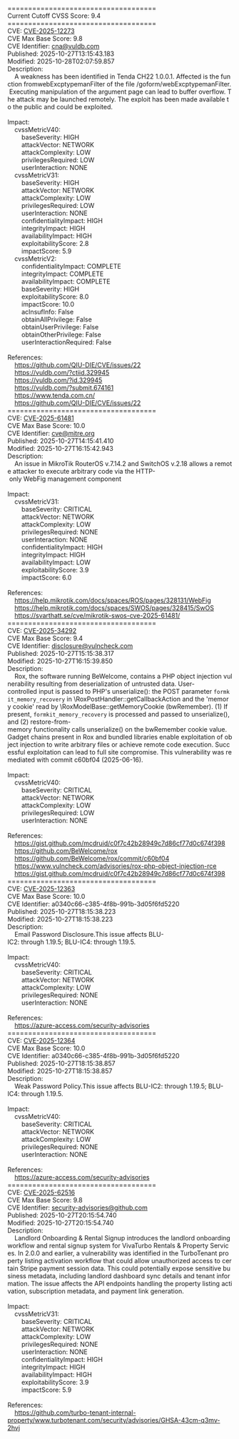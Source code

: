 ====================================<br>Current&nbsp;Cutoff&nbsp;CVSS&nbsp;Score:&nbsp;9.4<br>====================================<br>CVE:&nbsp;<a href="https://nvd.nist.gov/vuln/detail/CVE-2025-12273">CVE-2025-12273</a><br>CVE&nbsp;Max&nbsp;Base&nbsp;Score:&nbsp;9.8<br>CVE&nbsp;Identifier:&nbsp;cna@vuldb.com<br>Published:&nbsp;2025-10-27T13:15:43.183<br>Modified:&nbsp;2025-10-28T02:07:59.857<br>Description:&nbsp;<br>&nbsp;&nbsp;&nbsp;&nbsp;A&nbsp;weakness&nbsp;has&nbsp;been&nbsp;identified&nbsp;in&nbsp;Tenda&nbsp;CH22&nbsp;1.0.0.1.&nbsp;Affected&nbsp;is&nbsp;the&nbsp;function&nbsp;fromwebExcptypemanFilter&nbsp;of&nbsp;the&nbsp;file&nbsp;/goform/webExcptypemanFilter.&nbsp;Executing&nbsp;manipulation&nbsp;of&nbsp;the&nbsp;argument&nbsp;page&nbsp;can&nbsp;lead&nbsp;to&nbsp;buffer&nbsp;overflow.&nbsp;The&nbsp;attack&nbsp;may&nbsp;be&nbsp;launched&nbsp;remotely.&nbsp;The&nbsp;exploit&nbsp;has&nbsp;been&nbsp;made&nbsp;available&nbsp;to&nbsp;the&nbsp;public&nbsp;and&nbsp;could&nbsp;be&nbsp;exploited.<br><br>Impact:<br>&nbsp;&nbsp;&nbsp;&nbsp;cvssMetricV40:<br>&nbsp;&nbsp;&nbsp;&nbsp;&nbsp;&nbsp;&nbsp;&nbsp;baseSeverity:&nbsp;HIGH<br>&nbsp;&nbsp;&nbsp;&nbsp;&nbsp;&nbsp;&nbsp;&nbsp;attackVector:&nbsp;NETWORK<br>&nbsp;&nbsp;&nbsp;&nbsp;&nbsp;&nbsp;&nbsp;&nbsp;attackComplexity:&nbsp;LOW<br>&nbsp;&nbsp;&nbsp;&nbsp;&nbsp;&nbsp;&nbsp;&nbsp;privilegesRequired:&nbsp;LOW<br>&nbsp;&nbsp;&nbsp;&nbsp;&nbsp;&nbsp;&nbsp;&nbsp;userInteraction:&nbsp;NONE<br>&nbsp;&nbsp;&nbsp;&nbsp;cvssMetricV31:<br>&nbsp;&nbsp;&nbsp;&nbsp;&nbsp;&nbsp;&nbsp;&nbsp;baseSeverity:&nbsp;HIGH<br>&nbsp;&nbsp;&nbsp;&nbsp;&nbsp;&nbsp;&nbsp;&nbsp;attackVector:&nbsp;NETWORK<br>&nbsp;&nbsp;&nbsp;&nbsp;&nbsp;&nbsp;&nbsp;&nbsp;attackComplexity:&nbsp;LOW<br>&nbsp;&nbsp;&nbsp;&nbsp;&nbsp;&nbsp;&nbsp;&nbsp;privilegesRequired:&nbsp;LOW<br>&nbsp;&nbsp;&nbsp;&nbsp;&nbsp;&nbsp;&nbsp;&nbsp;userInteraction:&nbsp;NONE<br>&nbsp;&nbsp;&nbsp;&nbsp;&nbsp;&nbsp;&nbsp;&nbsp;confidentialityImpact:&nbsp;HIGH<br>&nbsp;&nbsp;&nbsp;&nbsp;&nbsp;&nbsp;&nbsp;&nbsp;integrityImpact:&nbsp;HIGH<br>&nbsp;&nbsp;&nbsp;&nbsp;&nbsp;&nbsp;&nbsp;&nbsp;availabilityImpact:&nbsp;HIGH<br>&nbsp;&nbsp;&nbsp;&nbsp;&nbsp;&nbsp;&nbsp;&nbsp;exploitabilityScore:&nbsp;2.8<br>&nbsp;&nbsp;&nbsp;&nbsp;&nbsp;&nbsp;&nbsp;&nbsp;impactScore:&nbsp;5.9<br>&nbsp;&nbsp;&nbsp;&nbsp;cvssMetricV2:<br>&nbsp;&nbsp;&nbsp;&nbsp;&nbsp;&nbsp;&nbsp;&nbsp;confidentialityImpact:&nbsp;COMPLETE<br>&nbsp;&nbsp;&nbsp;&nbsp;&nbsp;&nbsp;&nbsp;&nbsp;integrityImpact:&nbsp;COMPLETE<br>&nbsp;&nbsp;&nbsp;&nbsp;&nbsp;&nbsp;&nbsp;&nbsp;availabilityImpact:&nbsp;COMPLETE<br>&nbsp;&nbsp;&nbsp;&nbsp;&nbsp;&nbsp;&nbsp;&nbsp;baseSeverity:&nbsp;HIGH<br>&nbsp;&nbsp;&nbsp;&nbsp;&nbsp;&nbsp;&nbsp;&nbsp;exploitabilityScore:&nbsp;8.0<br>&nbsp;&nbsp;&nbsp;&nbsp;&nbsp;&nbsp;&nbsp;&nbsp;impactScore:&nbsp;10.0<br>&nbsp;&nbsp;&nbsp;&nbsp;&nbsp;&nbsp;&nbsp;&nbsp;acInsufInfo:&nbsp;False<br>&nbsp;&nbsp;&nbsp;&nbsp;&nbsp;&nbsp;&nbsp;&nbsp;obtainAllPrivilege:&nbsp;False<br>&nbsp;&nbsp;&nbsp;&nbsp;&nbsp;&nbsp;&nbsp;&nbsp;obtainUserPrivilege:&nbsp;False<br>&nbsp;&nbsp;&nbsp;&nbsp;&nbsp;&nbsp;&nbsp;&nbsp;obtainOtherPrivilege:&nbsp;False<br>&nbsp;&nbsp;&nbsp;&nbsp;&nbsp;&nbsp;&nbsp;&nbsp;userInteractionRequired:&nbsp;False<br><br>References:&nbsp;<br>&nbsp;&nbsp;&nbsp;&nbsp;https://github.com/QIU-DIE/CVE/issues/22<br>&nbsp;&nbsp;&nbsp;&nbsp;https://vuldb.com/?ctiid.329945<br>&nbsp;&nbsp;&nbsp;&nbsp;https://vuldb.com/?id.329945<br>&nbsp;&nbsp;&nbsp;&nbsp;https://vuldb.com/?submit.674161<br>&nbsp;&nbsp;&nbsp;&nbsp;https://www.tenda.com.cn/<br>&nbsp;&nbsp;&nbsp;&nbsp;https://github.com/QIU-DIE/CVE/issues/22<br>====================================<br>CVE:&nbsp;<a href="https://nvd.nist.gov/vuln/detail/CVE-2025-61481">CVE-2025-61481</a><br>CVE&nbsp;Max&nbsp;Base&nbsp;Score:&nbsp;10.0<br>CVE&nbsp;Identifier:&nbsp;cve@mitre.org<br>Published:&nbsp;2025-10-27T14:15:41.410<br>Modified:&nbsp;2025-10-27T16:15:42.943<br>Description:&nbsp;<br>&nbsp;&nbsp;&nbsp;&nbsp;An&nbsp;issue&nbsp;in&nbsp;MikroTik&nbsp;RouterOS&nbsp;v.7.14.2&nbsp;and&nbsp;SwitchOS&nbsp;v.2.18&nbsp;allows&nbsp;a&nbsp;remote&nbsp;attacker&nbsp;to&nbsp;execute&nbsp;arbitrary&nbsp;code&nbsp;via&nbsp;the&nbsp;HTTP-&nbsp;only&nbsp;WebFig&nbsp;management&nbsp;component<br><br>Impact:<br>&nbsp;&nbsp;&nbsp;&nbsp;cvssMetricV31:<br>&nbsp;&nbsp;&nbsp;&nbsp;&nbsp;&nbsp;&nbsp;&nbsp;baseSeverity:&nbsp;CRITICAL<br>&nbsp;&nbsp;&nbsp;&nbsp;&nbsp;&nbsp;&nbsp;&nbsp;attackVector:&nbsp;NETWORK<br>&nbsp;&nbsp;&nbsp;&nbsp;&nbsp;&nbsp;&nbsp;&nbsp;attackComplexity:&nbsp;LOW<br>&nbsp;&nbsp;&nbsp;&nbsp;&nbsp;&nbsp;&nbsp;&nbsp;privilegesRequired:&nbsp;NONE<br>&nbsp;&nbsp;&nbsp;&nbsp;&nbsp;&nbsp;&nbsp;&nbsp;userInteraction:&nbsp;NONE<br>&nbsp;&nbsp;&nbsp;&nbsp;&nbsp;&nbsp;&nbsp;&nbsp;confidentialityImpact:&nbsp;HIGH<br>&nbsp;&nbsp;&nbsp;&nbsp;&nbsp;&nbsp;&nbsp;&nbsp;integrityImpact:&nbsp;HIGH<br>&nbsp;&nbsp;&nbsp;&nbsp;&nbsp;&nbsp;&nbsp;&nbsp;availabilityImpact:&nbsp;LOW<br>&nbsp;&nbsp;&nbsp;&nbsp;&nbsp;&nbsp;&nbsp;&nbsp;exploitabilityScore:&nbsp;3.9<br>&nbsp;&nbsp;&nbsp;&nbsp;&nbsp;&nbsp;&nbsp;&nbsp;impactScore:&nbsp;6.0<br><br>References:&nbsp;<br>&nbsp;&nbsp;&nbsp;&nbsp;https://help.mikrotik.com/docs/spaces/ROS/pages/328131/WebFig<br>&nbsp;&nbsp;&nbsp;&nbsp;https://help.mikrotik.com/docs/spaces/SWOS/pages/328415/SwOS<br>&nbsp;&nbsp;&nbsp;&nbsp;https://svarthatt.se/cve/mikrotik-swos-cve-2025-61481/<br>====================================<br>CVE:&nbsp;<a href="https://nvd.nist.gov/vuln/detail/CVE-2025-34292">CVE-2025-34292</a><br>CVE&nbsp;Max&nbsp;Base&nbsp;Score:&nbsp;9.4<br>CVE&nbsp;Identifier:&nbsp;disclosure@vulncheck.com<br>Published:&nbsp;2025-10-27T15:15:38.317<br>Modified:&nbsp;2025-10-27T16:15:39.850<br>Description:&nbsp;<br>&nbsp;&nbsp;&nbsp;&nbsp;Rox,&nbsp;the&nbsp;software&nbsp;running&nbsp;BeWelcome, contains&nbsp;a&nbsp;PHP&nbsp;object&nbsp;injection&nbsp;vulnerability resulting&nbsp;from&nbsp;deserialization&nbsp;of&nbsp;untrusted&nbsp;data.&nbsp;User-controlled&nbsp;input&nbsp;is&nbsp;passed&nbsp;to&nbsp;PHP&#x27;s&nbsp;unserialize():&nbsp;the&nbsp;POST&nbsp;parameter&nbsp;`formkit_memory_recovery`&nbsp;in&nbsp;\\RoxPostHandler::getCallbackAction&nbsp;and&nbsp;the&nbsp;&#x27;memory&nbsp;cookie&#x27;&nbsp;read&nbsp;by&nbsp;\\RoxModelBase::getMemoryCookie&nbsp;(bwRemember).&nbsp;(1)&nbsp;If&nbsp;present,&nbsp;`formkit_memory_recovery`&nbsp;is&nbsp;processed&nbsp;and&nbsp;passed&nbsp;to&nbsp;unserialize(),&nbsp;and&nbsp;(2)&nbsp;restore-from-memory&nbsp;functionality&nbsp;calls&nbsp;unserialize()&nbsp;on&nbsp;the&nbsp;bwRemember&nbsp;cookie&nbsp;value.&nbsp;Gadget&nbsp;chains&nbsp;present&nbsp;in&nbsp;Rox&nbsp;and&nbsp;bundled&nbsp;libraries&nbsp;enable&nbsp;exploitation&nbsp;of&nbsp;object&nbsp;injection&nbsp;to&nbsp;write&nbsp;arbitrary&nbsp;files&nbsp;or&nbsp;achieve&nbsp;remote&nbsp;code&nbsp;execution.&nbsp;Successful&nbsp;exploitation&nbsp;can&nbsp;lead&nbsp;to&nbsp;full&nbsp;site&nbsp;compromise.&nbsp;This&nbsp;vulnerability&nbsp;was remediated&nbsp;with&nbsp;commit&nbsp;c60bf04&nbsp;(2025-06-16).<br><br>Impact:<br>&nbsp;&nbsp;&nbsp;&nbsp;cvssMetricV40:<br>&nbsp;&nbsp;&nbsp;&nbsp;&nbsp;&nbsp;&nbsp;&nbsp;baseSeverity:&nbsp;CRITICAL<br>&nbsp;&nbsp;&nbsp;&nbsp;&nbsp;&nbsp;&nbsp;&nbsp;attackVector:&nbsp;NETWORK<br>&nbsp;&nbsp;&nbsp;&nbsp;&nbsp;&nbsp;&nbsp;&nbsp;attackComplexity:&nbsp;LOW<br>&nbsp;&nbsp;&nbsp;&nbsp;&nbsp;&nbsp;&nbsp;&nbsp;privilegesRequired:&nbsp;LOW<br>&nbsp;&nbsp;&nbsp;&nbsp;&nbsp;&nbsp;&nbsp;&nbsp;userInteraction:&nbsp;NONE<br><br>References:&nbsp;<br>&nbsp;&nbsp;&nbsp;&nbsp;https://gist.github.com/mcdruid/c0f7c42b28949c7d86cf77d0c674f398<br>&nbsp;&nbsp;&nbsp;&nbsp;https://github.com/BeWelcome/rox<br>&nbsp;&nbsp;&nbsp;&nbsp;https://github.com/BeWelcome/rox/commit/c60bf04<br>&nbsp;&nbsp;&nbsp;&nbsp;https://www.vulncheck.com/advisories/rox-php-object-injection-rce<br>&nbsp;&nbsp;&nbsp;&nbsp;https://gist.github.com/mcdruid/c0f7c42b28949c7d86cf77d0c674f398<br>====================================<br>CVE:&nbsp;<a href="https://nvd.nist.gov/vuln/detail/CVE-2025-12363">CVE-2025-12363</a><br>CVE&nbsp;Max&nbsp;Base&nbsp;Score:&nbsp;10.0<br>CVE&nbsp;Identifier:&nbsp;a0340c66-c385-4f8b-991b-3d05f6fd5220<br>Published:&nbsp;2025-10-27T18:15:38.223<br>Modified:&nbsp;2025-10-27T18:15:38.223<br>Description:&nbsp;<br>&nbsp;&nbsp;&nbsp;&nbsp;Email&nbsp;Password&nbsp;Disclosure.This&nbsp;issue&nbsp;affects&nbsp;BLU-IC2:&nbsp;through&nbsp;1.19.5;&nbsp;BLU-IC4:&nbsp;through&nbsp;1.19.5.<br><br>Impact:<br>&nbsp;&nbsp;&nbsp;&nbsp;cvssMetricV40:<br>&nbsp;&nbsp;&nbsp;&nbsp;&nbsp;&nbsp;&nbsp;&nbsp;baseSeverity:&nbsp;CRITICAL<br>&nbsp;&nbsp;&nbsp;&nbsp;&nbsp;&nbsp;&nbsp;&nbsp;attackVector:&nbsp;NETWORK<br>&nbsp;&nbsp;&nbsp;&nbsp;&nbsp;&nbsp;&nbsp;&nbsp;attackComplexity:&nbsp;LOW<br>&nbsp;&nbsp;&nbsp;&nbsp;&nbsp;&nbsp;&nbsp;&nbsp;privilegesRequired:&nbsp;NONE<br>&nbsp;&nbsp;&nbsp;&nbsp;&nbsp;&nbsp;&nbsp;&nbsp;userInteraction:&nbsp;NONE<br><br>References:&nbsp;<br>&nbsp;&nbsp;&nbsp;&nbsp;https://azure-access.com/security-advisories<br>====================================<br>CVE:&nbsp;<a href="https://nvd.nist.gov/vuln/detail/CVE-2025-12364">CVE-2025-12364</a><br>CVE&nbsp;Max&nbsp;Base&nbsp;Score:&nbsp;10.0<br>CVE&nbsp;Identifier:&nbsp;a0340c66-c385-4f8b-991b-3d05f6fd5220<br>Published:&nbsp;2025-10-27T18:15:38.857<br>Modified:&nbsp;2025-10-27T18:15:38.857<br>Description:&nbsp;<br>&nbsp;&nbsp;&nbsp;&nbsp;Weak&nbsp;Password&nbsp;Policy.This&nbsp;issue&nbsp;affects&nbsp;BLU-IC2:&nbsp;through&nbsp;1.19.5;&nbsp;BLU-IC4:&nbsp;through&nbsp;1.19.5.<br><br>Impact:<br>&nbsp;&nbsp;&nbsp;&nbsp;cvssMetricV40:<br>&nbsp;&nbsp;&nbsp;&nbsp;&nbsp;&nbsp;&nbsp;&nbsp;baseSeverity:&nbsp;CRITICAL<br>&nbsp;&nbsp;&nbsp;&nbsp;&nbsp;&nbsp;&nbsp;&nbsp;attackVector:&nbsp;NETWORK<br>&nbsp;&nbsp;&nbsp;&nbsp;&nbsp;&nbsp;&nbsp;&nbsp;attackComplexity:&nbsp;LOW<br>&nbsp;&nbsp;&nbsp;&nbsp;&nbsp;&nbsp;&nbsp;&nbsp;privilegesRequired:&nbsp;NONE<br>&nbsp;&nbsp;&nbsp;&nbsp;&nbsp;&nbsp;&nbsp;&nbsp;userInteraction:&nbsp;NONE<br><br>References:&nbsp;<br>&nbsp;&nbsp;&nbsp;&nbsp;https://azure-access.com/security-advisories<br>====================================<br>CVE:&nbsp;<a href="https://nvd.nist.gov/vuln/detail/CVE-2025-62516">CVE-2025-62516</a><br>CVE&nbsp;Max&nbsp;Base&nbsp;Score:&nbsp;9.8<br>CVE&nbsp;Identifier:&nbsp;security-advisories@github.com<br>Published:&nbsp;2025-10-27T20:15:54.740<br>Modified:&nbsp;2025-10-27T20:15:54.740<br>Description:&nbsp;<br>&nbsp;&nbsp;&nbsp;&nbsp;Landlord&nbsp;Onboarding&nbsp;&amp;&nbsp;Rental&nbsp;Signup&nbsp;introduces&nbsp;the&nbsp;landlord&nbsp;onboarding&nbsp;workflow&nbsp;and&nbsp;rental&nbsp;signup&nbsp;system&nbsp;for&nbsp;VivaTurbo&nbsp;Rentals&nbsp;&amp;&nbsp;Property&nbsp;Services.&nbsp;In&nbsp;2.0.0&nbsp;and&nbsp;earlier,&nbsp;a&nbsp;vulnerability&nbsp;was&nbsp;identified&nbsp;in&nbsp;the&nbsp;TurboTenant&nbsp;property&nbsp;listing&nbsp;activation&nbsp;workflow&nbsp;that&nbsp;could&nbsp;allow&nbsp;unauthorized&nbsp;access&nbsp;to&nbsp;certain&nbsp;Stripe&nbsp;payment&nbsp;session&nbsp;data.&nbsp;This&nbsp;could&nbsp;potentially&nbsp;expose&nbsp;sensitive&nbsp;business&nbsp;metadata,&nbsp;including&nbsp;landlord&nbsp;dashboard&nbsp;sync&nbsp;details&nbsp;and&nbsp;tenant&nbsp;information.&nbsp;The&nbsp;issue&nbsp;affects&nbsp;the&nbsp;API&nbsp;endpoints&nbsp;handling&nbsp;the&nbsp;property&nbsp;listing&nbsp;activation,&nbsp;subscription&nbsp;metadata,&nbsp;and&nbsp;payment&nbsp;link&nbsp;generation.<br><br>Impact:<br>&nbsp;&nbsp;&nbsp;&nbsp;cvssMetricV31:<br>&nbsp;&nbsp;&nbsp;&nbsp;&nbsp;&nbsp;&nbsp;&nbsp;baseSeverity:&nbsp;CRITICAL<br>&nbsp;&nbsp;&nbsp;&nbsp;&nbsp;&nbsp;&nbsp;&nbsp;attackVector:&nbsp;NETWORK<br>&nbsp;&nbsp;&nbsp;&nbsp;&nbsp;&nbsp;&nbsp;&nbsp;attackComplexity:&nbsp;LOW<br>&nbsp;&nbsp;&nbsp;&nbsp;&nbsp;&nbsp;&nbsp;&nbsp;privilegesRequired:&nbsp;NONE<br>&nbsp;&nbsp;&nbsp;&nbsp;&nbsp;&nbsp;&nbsp;&nbsp;userInteraction:&nbsp;NONE<br>&nbsp;&nbsp;&nbsp;&nbsp;&nbsp;&nbsp;&nbsp;&nbsp;confidentialityImpact:&nbsp;HIGH<br>&nbsp;&nbsp;&nbsp;&nbsp;&nbsp;&nbsp;&nbsp;&nbsp;integrityImpact:&nbsp;HIGH<br>&nbsp;&nbsp;&nbsp;&nbsp;&nbsp;&nbsp;&nbsp;&nbsp;availabilityImpact:&nbsp;HIGH<br>&nbsp;&nbsp;&nbsp;&nbsp;&nbsp;&nbsp;&nbsp;&nbsp;exploitabilityScore:&nbsp;3.9<br>&nbsp;&nbsp;&nbsp;&nbsp;&nbsp;&nbsp;&nbsp;&nbsp;impactScore:&nbsp;5.9<br><br>References:&nbsp;<br>&nbsp;&nbsp;&nbsp;&nbsp;https://github.com/turbo-tenant-internal-property/www.turbotenant.com/security/advisories/GHSA-43cm-q3mv-2hvj